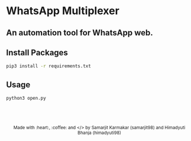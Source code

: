 # WhatsApp Multiplexer

## An automation tool for WhatsApp web.

## Install Packages

```bash
pip3 install -r requirements.txt 
```

## Usage

```bash
python3 open.py
```

<br>
<br>
<br>

<center><sup>
Made with :heart:, :coffee: and &lt/&gt by Samarjit Karmakar (samarjit98) and Himadyuti Bhanja (himadyuti98)
</sup></center>